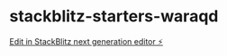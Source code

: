 # stackblitz-starters-waraqd

[Edit in StackBlitz next generation editor ⚡️](https://stackblitz.com/~/github.com/ManojKumarKuberan/stackblitz-starters-waraqd)